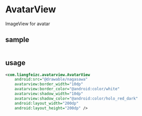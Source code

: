 AvatarView
===

ImageView for avatar

sample
---
![]()

usage
---
```xml
<com.liangfeizc.avatarview.AvatarView
    android:src="@drawable/nagasawa"
    avatarview:border_width="10dp"
    avatarview:border_color="@android:color/white"
    avatarview:shadow_width="10dp"
    avatarview:shadow_color="@android:color/holo_red_dark"
    android:layout_width="200dp"
    android:layout_height="200dp" />
```
